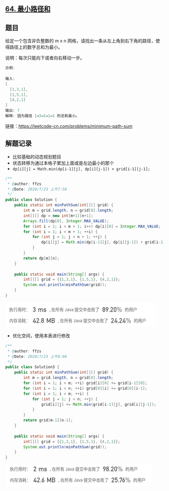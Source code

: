 ## [64. 最小路径和](https://leetcode-cn.com/problems/minimum-path-sum/)

## 题目

给定一个包含非负整数的 m x n 网格，请找出一条从左上角到右下角的路径，使得路径上的数字总和为最小。

说明：每次只能向下或者向右移动一步。

```java
示例:

输入:
[
  [1,3,1],
  [1,5,1],
  [4,2,1]
]
输出: 7
解释: 因为路径 1→3→1→1→1 的总和最小。

```


链接：https://leetcode-cn.com/problems/minimum-path-sum


## 解题记录

+ 比较基础的动态规划题目
+ 状态转移为通过本格子累加上面或是左边最小的那个
+ `dp[i][j] = Math.min(dp[i-1][j], dp[i][j-1]) + grid[i-1][j-1];`

```java
/**
 * @author: ffzs
 * @Date: 2020/7/23 上午7:50
 */
public class Solution {
    public static int minPathSum(int[][] grid) {
        int m = grid.length, n = grid[0].length;
        int[][] dp = new int[m+1][n+1];
        Arrays.fill(dp[0], Integer.MAX_VALUE);
        for (int i = 2; i < m + 1; i++) dp[i][0] = Integer.MAX_VALUE;
        for (int i = 1; i < m + 1; ++i) {
            for (int j = 1; j < n + 1; ++j) {
                dp[i][j] = Math.min(dp[i-1][j], dp[i][j-1]) + grid[i-1][j-1];
            }
        }
        return dp[m][n];
    }

    public static void main(String[] args) {
        int[][] grid = {{1,3,1}, {1,5,1}, {4,2,1}};
        System.out.println(minPathSum(grid));
    }
}

```

![image-20200723080417523](README.assets/image-20200723080417523.png)

+ 优化空间，使用本表进行修改

```java
/**
 * @author: ffzs
 * @Date: 2020/7/23 上午8:04
 */
public class Solution3 {
    public static int minPathSum(int[][] grid) {
        int m = grid.length, n = grid[0].length;
        for (int i = 1; i < m; ++i) grid[i][0] += grid[i-1][0];
        for (int i = 1; i < n; ++i) grid[0][i] += grid[0][i-1];
        for (int i = 1; i < m; ++i) {
            for (int j = 1; j < n; ++j) {
                grid[i][j] += Math.min(grid[i-1][j], grid[i][j-1]);
            }
        }
        return grid[m-1][n-1];
    }

    public static void main(String[] args) {
        int[][] grid = {{1,3,1}, {1,5,1}, {4,2,1}};
        System.out.println(minPathSum(grid));
    }
}
```

![image-20200723081227033](README.assets/image-20200723081227033.png)